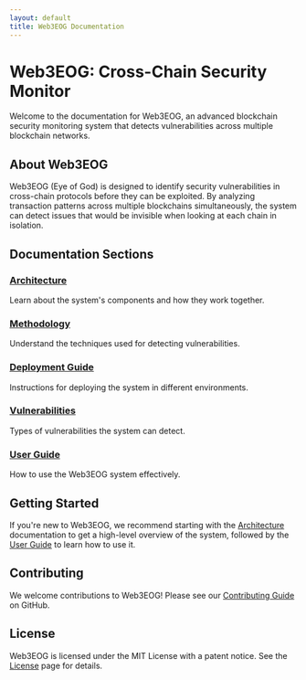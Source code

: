 ```yaml
---
layout: default
title: Web3EOG Documentation
---
```


# Web3EOG: Cross-Chain Security Monitor

Welcome to the documentation for Web3EOG, an advanced blockchain security monitoring system that detects vulnerabilities across multiple blockchain networks.

## About Web3EOG

Web3EOG (Eye of God) is designed to identify security vulnerabilities in cross-chain protocols before they can be exploited. By analyzing transaction patterns across multiple blockchains simultaneously, the system can detect issues that would be invisible when looking at each chain in isolation.

## Documentation Sections

### [Architecture](architecture.html)
Learn about the system's components and how they work together.

### [Methodology](methodology.html)
Understand the techniques used for detecting vulnerabilities.

### [Deployment Guide](deployment.html)
Instructions for deploying the system in different environments.

### [Vulnerabilities](vulnerabilities.html)
Types of vulnerabilities the system can detect.

### [User Guide](user-guide.html)
How to use the Web3EOG system effectively.

## Getting Started

If you're new to Web3EOG, we recommend starting with the [Architecture](architecture.html) documentation to get a high-level overview of the system, followed by the [User Guide](user-guide.html) to learn how to use it.

## Contributing

We welcome contributions to Web3EOG! Please see our [Contributing Guide](https://github.com/hinoki999/WEB3E0G_CrossChain_Monitor/blob/main/CONTRIBUTING.md) on GitHub.

## License

Web3EOG is licensed under the MIT License with a patent notice. See the [License](license.html) page for details.
